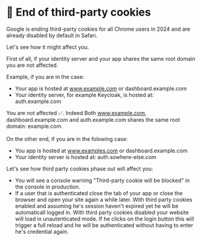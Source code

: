 # 🍪 End of third-party cookies

Google is ending third-party cookies for all Chrome users in 2024 and are already disabled by default in Safari. &#x20;

Let's see how it might affect you. &#x20;

First of all, if your identity server and your app shares the same root domain you are not affected. &#x20;

Example, if you are in the case: &#x20;

* Your app is hosted at www.example.com or dashboard.example.com
* Your identity server, for example Keycloak, is hosted at: auth.example.com

You are not affected ✅. Indeed Both www.example.com, dashboard.example.com and auth.example.com shares the same root domain: example.com.\
\
On the other end, if you are in the folowing case:

* You app is hosted at www.examples.com or dashboard.example.com
* Your identity server is hosted at: auth.sowhere-else.com

Let's see how third party cookies phase out will affect you:&#x20;

* You will see a console warning "Third-party cookie will be blocked" in the console in production. &#x20;
* If a user that is authenticated close the tab of your app or close the browser and open your site again a while later. With third party cookies enabled and assuming he's session haven't expired yet he will be automaticall logged in. With third party cookies disabled your website will load in unautenticated mode. If he clicks on the login button this will trigger a full reload and he will be authenticated without having to enter he's credential again.   &#x20;

